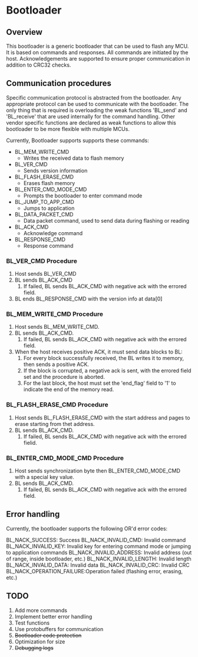 # Bootloader

## Overview

This bootloader is a generic bootloader that can be used to flash any MCU. It is based on commands and responses. All commands are initiated by the host. Acknowledgements are supported to ensure proper communication in addition to CRC32 checks.

## Communication procedures

Specific communication protocol is abstracted from the bootloader. Any appropriate protocol can be used to communicate with the bootloader. The only thing that is required is overloading the weak functions 'BL_send' and 'BL_receive' that are used internally for the command handling. Other vendor specific functions are declared as weak functions to allow this bootloader to be more flexible with multiple MCUs.

Currently, Bootloader supports supports these commands:

- BL_MEM_WRITE_CMD
  - Writes the received data to flash memory
- BL_VER_CMD
  - Sends version information
- BL_FLASH_ERASE_CMD
  - Erases flash memory
- BL_ENTER_CMD_MODE_CMD
  - Prompts the bootloader to enter command mode
- BL_JUMP_TO_APP_CMD
  - Jumps to application
- BL_DATA_PACKET_CMD
  - Data packet command, used to send data during flashing or reading
- BL_ACK_CMD
  - Acknowledge command
- BL_RESPONSE_CMD
  - Response command

### BL_VER_CMD Procedure

1. Host sends BL_VER_CMD
2. BL sends BL_ACK_CMD
   1. If failed, BL sends BL_ACK_CMD with negative ack with the errored field.
3. BL ends BL_RESPONSE_CMD with the version info at data[0]

### BL_MEM_WRITE_CMD Procedure

1. Host sends BL_MEM_WRITE_CMD.
2. BL sends BL_ACK_CMD.
   1. If failed, BL sends BL_ACK_CMD with negative ack with the errored field.
3. When the host receives positive ACK, it must send data blocks to BL:
   1. For every block successfully received, the BL writes it to memory, then sends a positive ACK.
   2. If the block is corrupted, a negative ack is sent, with the errored field set and the procedure is aborted.
   3. For the last block, the host must set the 'end_flag' field to '1' to indicate the end of the memory read.

### BL_FLASH_ERASE_CMD Procedure

1. Host sends BL_FLASH_ERASE_CMD with the start address and pages to erase starting from thet address.
2. BL sends BL_ACK_CMD.
   1. If failed, BL sends BL_ACK_CMD with negative ack with the errored fielid.

### BL_ENTER_CMD_MODE_CMD Procedure

1. Host sends synchronization byte then BL_ENTER_CMD_MODE_CMD with a special key value.
2. BL sends BL_ACK_CMD.
   1. If failed, BL sends BL_ACK_CMD with negative ack with the errored field.

## Error handling

Currently, the bootloader supports the following OR'd error codes:

BL_NACK_SUCCESS:          Success
BL_NACK_INVALID_CMD:      Invalid command
BL_NACK_INVALID_KEY:      Invalid key for entering command mode or jumping to application commands
BL_NACK_INVALID_ADDRESS:  Invalid address (out of range, inside bootloader, etc.)
BL_NACK_INVALID_LENGTH:   Invalid length
BL_NACK_INVALID_DATA:     Invalid data
BL_NACK_INVALID_CRC:      Invalid CRC
BL_NACK_OPERATION_FAILURE:Operation failed (flashing error, erasing, etc.)

## TODO

1. Add more commands
2. Implement better error handling
3. Test functions
4. Use protobuffers for communication
5. ~~Bootloader code protection~~
6. Optimization for size
7. ~~Debugging logs~~
